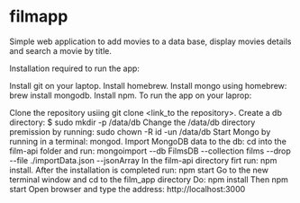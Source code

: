 # filmapp

Simple web application to add movies to a data base, display movies details and search a movie by title.

Installation required to run the app:

Install git on your laptop.
Install homebrew.
Install mongo using homebrew: brew install mongodb.
Install npm.
To run the app on your laprop:

Clone the repository usiing git clone <link_to the repository>.
Create a db directory: $ sudo mkdir -p /data/db
Change the /data/db directory premission by running: sudo chown -R id -un /data/db
Start Mongo by running in a terminal: mongod.
Import MongoDB data to the db: cd into the film-api folder and run: mongoimport --db FilmsDB --collection films --drop --file ./importData.json --jsonArray
In the film-api directory firt run: npm install.
After the installation is completed run: npm start
Go to the new terminal window and cd to the film_app directory
Do: npm install
Then npm start
Open browser and type the address: http://localhost:3000
